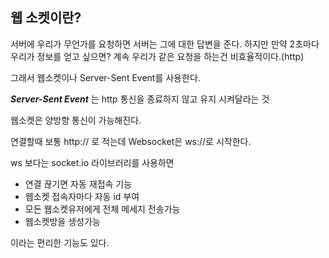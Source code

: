 웹 소켓이란?
---
서버에 우리가 무언가를 요청하면 서버는 그에 대한 답변을 준다. 하지만 만약 2초마다 우리가 정보를 얻고 싶으면? 계속 우리가 같은 요청을 하는건 비효율적이다.(http) 

그래서 웹소켓이나 Server-Sent Event를 사용한다.

***Server-Sent Event***
는 http 통신을 종료하지 않고 유지 시켜달라는 것

웹소켓은 양방향 통신이 가능해진다. 

연결할때 보통 http:// 로 적는데 Websocket은 ws://로 시작한다.

ws 보다는 socket.io 라이브러리를 사용하면 
- 연결 끊기면 자동 재접속 기능 
- 웹소켓 접속자마다 자동 id 부여
- 모든 웹소켓유저에게 전체 메세지 전송가능
- 웹소켓방을 생성가능

이라는 편리한 기능도 있다.
